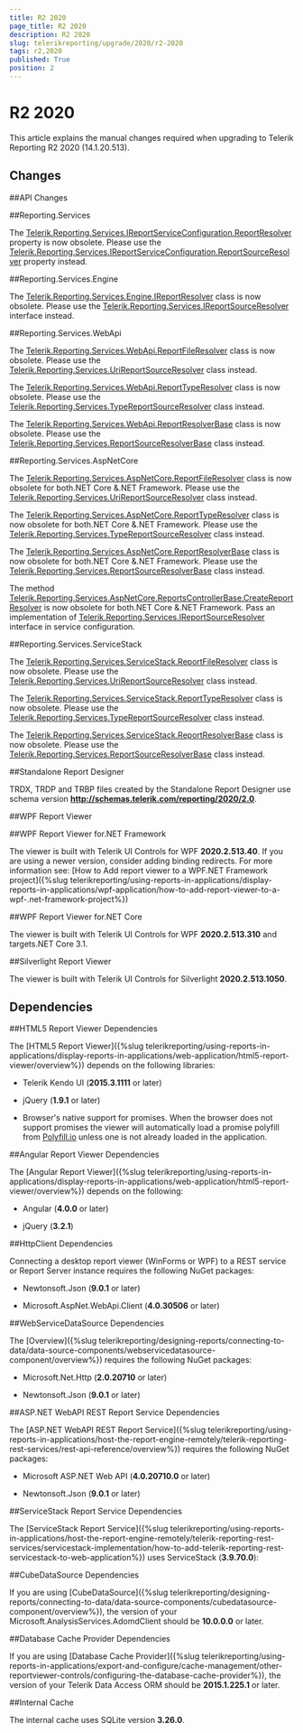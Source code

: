 ```yaml
---
title: R2 2020
page_title: R2 2020 
description: R2 2020
slug: telerikreporting/upgrade/2020/r2-2020
tags: r2,2020
published: True
position: 2
---
```


# R2 2020



This article explains the manual changes required when upgrading to Telerik Reporting R2 2020 (14.1.20.513).

## Changes

##API Changes

##Reporting.Services

The  [Telerik.Reporting.Services.IReportServiceConfiguration.ReportResolver](/reporting/api/Telerik.Reporting.Services.IReportServiceConfiguration#Telerik_Reporting_Services_IReportServiceConfiguration_ReportResolver)  property is now obsolete. Please use the  [Telerik.Reporting.Services.IReportServiceConfiguration.ReportSourceResolver](/reporting/api/Telerik.Reporting.Services.IReportServiceConfiguration#Telerik_Reporting_Services_IReportServiceConfiguration_ReportSourceResolver)  property instead.                   

##Reporting.Services.Engine

The  [Telerik.Reporting.Services.Engine.IReportResolver](/reporting/api/Telerik.Reporting.Services.Engine.IReportResolver)  class is now obsolete. Please use the  [Telerik.Reporting.Services.IReportSourceResolver](/reporting/api/Telerik.Reporting.Services.IReportSourceResolver)  interface instead.                   

##Reporting.Services.WebApi

The  [Telerik.Reporting.Services.WebApi.ReportFileResolver](/reporting/api/Telerik.Reporting.Services.WebApi.ReportFileResolver)  class is now obsolete. Please use the  [Telerik.Reporting.Services.UriReportSourceResolver](/reporting/api/Telerik.Reporting.Services.UriReportSourceResolver)  class instead.                   

The  [Telerik.Reporting.Services.WebApi.ReportTypeResolver](/reporting/api/Telerik.Reporting.Services.WebApi.ReportTypeResolver)  class is now obsolete. Please use the  [Telerik.Reporting.Services.TypeReportSourceResolver](/reporting/api/Telerik.Reporting.Services.TypeReportSourceResolver)  class instead.                   

The  [Telerik.Reporting.Services.WebApi.ReportResolverBase](/reporting/api/Telerik.Reporting.Services.WebApi.ReportResolverBase)  class is now obsolete. Please use the  [Telerik.Reporting.Services.ReportSourceResolverBase](/reporting/api/Telerik.Reporting.Services.ReportSourceResolverBase)  class instead.                   

##Reporting.Services.AspNetCore

The  [Telerik.Reporting.Services.AspNetCore.ReportFileResolver](/reporting/api/Telerik.Reporting.Services.AspNetCore.ReportFileResolver)  class is now obsolete for both.NET Core &.NET Framework. Please use the  [Telerik.Reporting.Services.UriReportSourceResolver](/reporting/api/Telerik.Reporting.Services.UriReportSourceResolver)  class instead.                   

The  [Telerik.Reporting.Services.AspNetCore.ReportTypeResolver](/reporting/api/Telerik.Reporting.Services.AspNetCore.ReportTypeResolver)  class is now obsolete for both.NET Core &.NET Framework. Please use the  [Telerik.Reporting.Services.TypeReportSourceResolver](/reporting/api/Telerik.Reporting.Services.TypeReportSourceResolver)  class instead.                   

The  [Telerik.Reporting.Services.AspNetCore.ReportResolverBase](/reporting/api/Telerik.Reporting.Services.AspNetCore.ReportResolverBase)  class is now obsolete for both.NET Core &.NET Framework. Please use the  [Telerik.Reporting.Services.ReportSourceResolverBase](/reporting/api/Telerik.Reporting.Services.ReportSourceResolverBase)  class instead.                   

The method  [Telerik.Reporting.Services.AspNetCore.ReportsControllerBase.CreateReportResolver](/reporting/api/Telerik.Reporting.Services.AspNetCore.ReportsControllerBase#Telerik_Reporting_Services_AspNetCore_ReportsControllerBase_CreateReportResolver)  is now obsolete for both.NET Core &.NET Framework. Pass an implementation of  [Telerik.Reporting.Services.IReportSourceResolver](/reporting/api/Telerik.Reporting.Services.IReportSourceResolver)  interface in service configuration.                   

##Reporting.Services.ServiceStack

The  [Telerik.Reporting.Services.ServiceStack.ReportFileResolver](/reporting/api/Telerik.Reporting.Services.ServiceStack.ReportFileResolver)  class is now obsolete. Please use the  [Telerik.Reporting.Services.UriReportSourceResolver](/reporting/api/Telerik.Reporting.Services.UriReportSourceResolver)  class instead.                   

The  [Telerik.Reporting.Services.ServiceStack.ReportTypeResolver](/reporting/api/Telerik.Reporting.Services.ServiceStack.ReportTypeResolver)  class is now obsolete. Please use the  [Telerik.Reporting.Services.TypeReportSourceResolver](/reporting/api/Telerik.Reporting.Services.TypeReportSourceResolver)  class instead.                   

The  [Telerik.Reporting.Services.ServiceStack.ReportResolverBase](/reporting/api/Telerik.Reporting.Services.ServiceStack.ReportResolverBase)  class is now obsolete. Please use the  [Telerik.Reporting.Services.ReportSourceResolverBase](/reporting/api/Telerik.Reporting.Services.ReportSourceResolverBase)  class instead.                   

##Standalone Report Designer

TRDX, TRDP and TRBP files created by the Standalone Report Designer use schema version                 __http://schemas.telerik.com/reporting/2020/2.0__.               

##WPF Report Viewer

##WPF Report Viewer for.NET Framework

The viewer is built with Telerik UI Controls for WPF __2020.2.513.40__.                     If you are using a newer version, consider adding binding redirects. For more information see:                     [How to Add report viewer to a WPF.NET Framework project]({%slug telerikreporting/using-reports-in-applications/display-reports-in-applications/wpf-application/how-to-add-report-viewer-to-a-wpf-.net-framework-project%})

##WPF Report Viewer for.NET Core

The viewer is built with Telerik UI Controls for WPF __2020.2.513.310__ and targets.NET Core 3.1.                   

##Silverlight Report Viewer

The viewer is built with Telerik UI Controls for Silverlight __2020.2.513.1050__.               

## Dependencies

##HTML5 Report Viewer Dependencies

The [HTML5 Report Viewer]({%slug telerikreporting/using-reports-in-applications/display-reports-in-applications/web-application/html5-report-viewer/overview%}) depends on the following libraries:               

* Telerik Kendo UI (__2015.3.1111__ or later)                   

* jQuery (__1.9.1__ or later)                   

* Browser's native support for promises. When the browser does not support promises                     the viewer will automatically load a promise polyfill from  [Polyfill.io](https://polyfill.io)  unless one is not already loaded in the application.                   

##Angular Report Viewer Dependencies

The [Angular Report Viewer]({%slug telerikreporting/using-reports-in-applications/display-reports-in-applications/web-application/html5-report-viewer/overview%}) depends on the following:               

* Angular (__4.0.0__ or later)                   

* jQuery (__3.2.1__)                   

##HttpClient Dependencies

Connecting a desktop report viewer (WinForms or WPF) to a REST service or Report Server instance requires the following NuGet packages:               

* Newtonsoft.Json (__9.0.1__ or later)                   

* Microsoft.AspNet.WebApi.Client (__4.0.30506__ or later)                   

##WebServiceDataSource Dependencies

The [Overview]({%slug telerikreporting/designing-reports/connecting-to-data/data-source-components/webservicedatasource-component/overview%}) requires the following NuGet packages:               

* Microsoft.Net.Http (__2.0.20710__ or later)                   

* Newtonsoft.Json (__9.0.1__ or later)                   

##ASP.NET WebAPI REST Report Service Dependencies

The [ASP.NET WebAPI REST Report Service]({%slug telerikreporting/using-reports-in-applications/host-the-report-engine-remotely/telerik-reporting-rest-services/rest-api-reference/overview%}) requires the following NuGet packages:               

* Microsoft ASP.NET Web API (__4.0.20710.0__ or later)                   

* Newtonsoft.Json (__9.0.1__ or later)                   

##ServiceStack Report Service Dependencies

The [ServiceStack Report Service]({%slug telerikreporting/using-reports-in-applications/host-the-report-engine-remotely/telerik-reporting-rest-services/servicestack-implementation/how-to-add-telerik-reporting-rest-servicestack-to-web-application%}) uses                 ServiceStack (__3.9.70.0__):               

##CubeDataSource Dependencies

If you are using [CubeDataSource]({%slug telerikreporting/designing-reports/connecting-to-data/data-source-components/cubedatasource-component/overview%}), the version of your                 Microsoft.AnalysisServices.AdomdClient should be __10.0.0.0__ or later.               

##Database Cache Provider Dependencies

If you are using [Database Cache Provider]({%slug telerikreporting/using-reports-in-applications/export-and-configure/cache-management/other-reportviewer-controls/configuring-the-database-cache-provider%}), the version of your                 Telerik Data Access ORM should be __2015.1.225.1__ or later.               

##Internal Cache

The internal cache uses SQLite version __3.26.0__.

